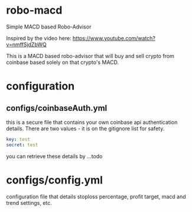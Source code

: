 # robo-macd
Simple MACD based Robo-Advisor

Inspired by the video here: https://www.youtube.com/watch?v=nmffSjdZbWQ

This is a MACD based robo-advisor that will buy and sell crypto from coinbase based solely on that crypto's MACD.

# configuration
## configs/coinbaseAuth.yml
this is a secure file that contains your own coinbase api authentication details. There are two values - it is on the gitignore list for safety.
```yaml
key: test
secret: test
```
you can retrieve these details by ...todo

# configs/config.yml
configuration file that details stoploss percentage, profit target, macd and trend settings, etc.
